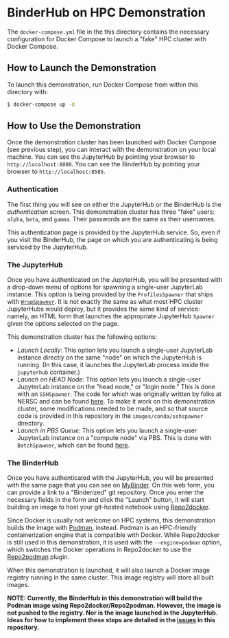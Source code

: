 # BinderHub on HPC Demonstration

The `docker-compose.yml` file in the this directory contains the necessary
configuration for Docker Compose to launch a "fake" HPC cluster with Docker
Compose.

## How to Launch the Demonstration

To launch this demonstration, run Docker Compose from within this directory with:

```bash
$ docker-compose up -d
```

## How to Use the Demonstration

Once the demonstration cluster has been launched with Docker Compose (see previous
step), you can interact with the demonstration on your local machine. You can
see the JupyterHub by pointing your browser to `http://localhost:8000`. You can
see the BinderHub by pointing your browser to `http://localhost:8585`.

### Authentication

The first thing you will see on either the JupyterHub or the BinderHub is the
_authentication_ screen. This demonstration cluster has three "fake" users:
`alpha`, `beta`, and `gamma`. Their passwords are the same as their usernames.

This authentication page is provided by the JupyterHub service. So, even if you
visit the BinderHub, the page on which you are authenticating is being serviced
by the JupyterHub.

### The JupyterHub

Once you have authenticated on the JupyterHub, you will be presented with a
drop-down menu of options for spawning a single-user JupyterLab instance. This
option is being provided by the `ProfilesSpawner` that ships with
[`WrapSpawner`](https://github.com/jupyterhub/wrapspawner). It is not exactly
the same as what most HPC cluster JupyterHubs would deploy, but it provides the
same kind of service: namely, an HTML form that launches the appropriate JupyterHub
`Spawner` given the options selected on the page.

This demonstration cluster has the following options:

- _Launch Locally_: This option lets you launch a single-user JupyterLab instance
  directly on the same "node" on which the JupyterHub is running. (In this case,
  it launches the JupyterLab process inside the `jupyterhub` container.)
- _Launch on HEAD Node_: This option lets you launch a single-user JupyterLab
  instance on the "head node," or "login node." This is done with an `SSHSpawner`.
  The code for which was originally written by folks at NERSC and can be found
  [here](https://github.com/NERSC/sshspawner). To make it work on this demonstration
  cluster, some modifications needed to be made, and so that source code is provided
  in this repository in the `images/conda/sshspawner` directory.
- _Launch in PBS Queue_: This option lets you launch a single-user JupyterLab
  instance on a "compute node" via PBS. This is done with `BatchSpawner`, which
  can be found [here](https://github.com/jupyterhub/batchspawner).

### The BinderHub

Once you have authenticated with the JupyterHub, you will be presented with the
same page that you can see on [MyBinder](https://mybinder.org). On this web form,
you can provide a link to a "Binderized" git repository. Once you enter the
necessary fields in the form and click the "Launch" button, it will start building
an image to host your git-hosted notebook using
[Repo2docker](https://github.com/jupyterhub/repo2docker).

Since Docker is usually not welcome on HPC systems, this demonstration builds the
image with [Podman](https://podman.io/), instead. Podman is an HPC-friendly
containerization engine that is compatible with Docker. While Repo2docker is still
used in this demonstration, it is used with the `--engine=podman` option, which switches
the Docker operations in Repo2docker to use the
[Repo2podman](https://github.com/manics/repo2podman) plugin.

When this demonstration is launched, it will also launch a Docker image registry
running in the same cluster. This image registry will store all built images.

**NOTE: Currently, the BinderHub in this demonstration will build the Podman image
using Repo2docker/Repo2podman. However, the image is not pushed to the registry.
Nor is the image launched in the JupyterHub. Ideas for how to implement these steps
are detailed in the [issues](https://github.com/ncar-xdev/hpcbinderhub/issues) in
this repository.**
